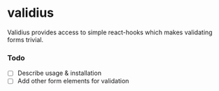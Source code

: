 # validius

Validius provides access to simple react-hooks which makes validating forms trivial.

### Todo

-   [ ] Describe usage & installation
-   [ ] Add other form elements for validation
